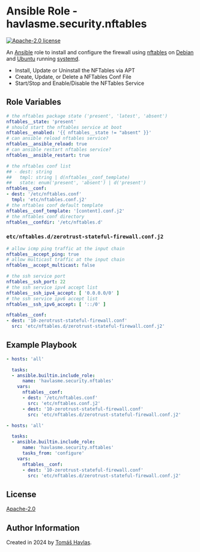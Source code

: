 Ansible Role - havlasme.security.nftables
=========================================

[![Apache-2.0 license][license-image]][license-link]

An [Ansible](https://www.ansible.com/) role to install and configure the firewall using [nftables](https://nftables.org/) on [Debian](https://www.debian.org/) and [Ubuntu](https://www.ubuntu.com/) running [systemd](https://systemd.io/).

- Install, Update or Uninstall the NFTables via APT
- Create, Update, or Delete a NFTables Conf File
- Start/Stop and Enable/Disable the NFTables Service

Role Variables
--------------

```yaml
# the nftables package state ('present', 'latest', 'absent')
nftables__state: 'present'
# should start the nftables service at boot
nftables__enabled: '{{ nftables__state != "absent" }}'
# can ansible reload nftables service?
nftables__ansible_reload: true
# can ansible restart nftables service?
nftables__ansible_restart: true

# the nftables conf list
## - dest: string
##   tmpl: string | d(nftables__conf_template)
##   state: enum('present', 'absent') | d('present')
nftables__conf:
- dest: '/etc/nftables.conf'
  tmpl: 'etc/nftables.conf.j2'
# the nftables conf default template
nftables__conf_template: '[content].conf.j2'
# the nftables conf directory
nftables__confdir: '/etc/nftables.d'
```

### `etc/nftables.d/zerotrust-stateful-firewall.conf.j2`

```yaml title='etc/nftables.d/zerotrust-stateful-firewall.conf.j2'
# allow icmp ping traffic at the input chain
nftables__accept_ping: true
# allow multicast traffic at the input chain
nftables__accept_multicast: false

# the ssh service port
nftables__ssh_port: 22
# the ssh service ipv4 accept list
nftables__ssh_ipv4_accept: [ '0.0.0.0/0' ]
# the ssh service ipv6 accept list
nftables__ssh_ipv6_accept: [ '::/0' ]
```

```yaml
nftables__conf:
- dest: '10-zerotrust-stateful-firewall.conf'
  src: 'etc/nftables.d/zerotrust-stateful-firewall.conf.j2'
```

Example Playbook
----------------

```yaml title='Minimal'
- hosts: 'all'

  tasks:
  - ansible.builtin.include_role:
      name: 'havlasme.security.nftables'
    vars:
      nftables__conf:
      - dest: '/etc/nftables.conf'
        src: 'etc/nftables.conf.j2'
      - dest: '10-zerotrust-stateful-firewall.conf'
        src: 'etc/nftables.d/zerotrust-stateful-firewall.conf.j2'
```

```yaml title='Configure-Only'
- hosts: 'all'

  tasks:
  - ansible.builtin.include_role:
      name: 'havlasme.security.nftables'
      tasks_from: 'configure'
    vars:
      nftables__conf:
      - dest: '10-zerotrust-stateful-firewall.conf'
        src: 'etc/nftables.d/zerotrust-stateful-firewall.conf.j2'
```

License
-------

[Apache-2.0][license-link]

Author Information
------------------

Created in 2024 by [Tomáš Havlas](https://havlas.me/).


[license-image]: https://img.shields.io/badge/license-Apache2.0-blue.svg?style=flat-square
[license-link]: ../../LICENSE
